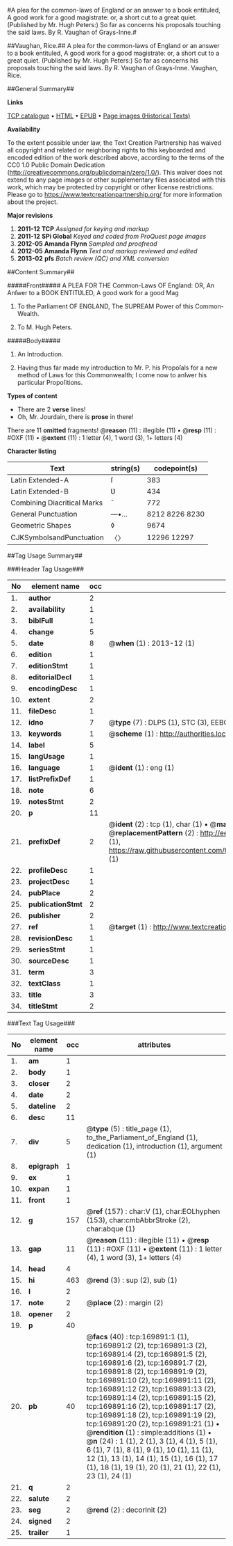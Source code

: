 #A plea for the common-laws of England or an answer to a book entituled, A good work for a good magistrate: or, a short cut to a great quiet. (Published by Mr. Hugh Peters:) So far as concerns his proposals touching the said laws. By R. Vaughan of Grays-Inne.#

##Vaughan, Rice.##
A plea for the common-laws of England or an answer to a book entituled, A good work for a good magistrate: or, a short cut to a great quiet. (Published by Mr. Hugh Peters:) So far as concerns his proposals touching the said laws. By R. Vaughan of Grays-Inne.
Vaughan, Rice.

##General Summary##

**Links**

[TCP catalogue](http://www.ota.ox.ac.uk/tcp/)  • 
[HTML](http://tei.it.ox.ac.uk/tcp/Texts-HTML/free/A95/A95831.html)  • 
[EPUB](http://tei.it.ox.ac.uk/tcp/Texts-EPUB/free/A95/A95831.epub) • 
[Page images (Historical Texts)](https://historicaltexts.jisc.ac.uk/eebo-99868251e)

**Availability**

To the extent possible under law, the Text Creation Partnership has waived all copyright and related or neighboring rights to this keyboarded and encoded edition of the work described above, according to the terms of the CC0 1.0 Public Domain Dedication (http://creativecommons.org/publicdomain/zero/1.0/). This waiver does not extend to any page images or other supplementary files associated with this work, which may be protected by copyright or other license restrictions. Please go to https://www.textcreationpartnership.org/ for more information about the project.

**Major revisions**

1. __2011-12__ __TCP__ *Assigned for keying and markup*
1. __2011-12__ __SPi Global__ *Keyed and coded from ProQuest page images*
1. __2012-05__ __Amanda Flynn__ *Sampled and proofread*
1. __2012-05__ __Amanda Flynn__ *Text and markup reviewed and edited*
1. __2013-02__ __pfs__ *Batch review (QC) and XML conversion*

##Content Summary##

#####Front#####
A PLEA FOR THE Common-Laws OF England: OR, An Anſwer to a BOOK ENTITƲLED, A good work for a good Mag
1. To the Parliament OF ENGLAND, The SUPREAM Power of this Common-Wealth.

1. To M. Hugh Peters.

#####Body#####

1. An Introduction.

1. Having thus far made my introduction to Mr. P. his Propoſals for a new method of Laws for this Commonwealth; I come now to anſwer his particular Propoſitions.

**Types of content**

  * There are 2 **verse** lines!
  * Oh, Mr. Jourdain, there is **prose** in there!

There are 11 **omitted** fragments! 
 @__reason__ (11) : illegible (11)  •  @__resp__ (11) : #OXF (11)  •  @__extent__ (11) : 1 letter (4), 1 word (3), 1+ letters (4)

**Character listing**


|Text|string(s)|codepoint(s)|
|---|---|---|
|Latin Extended-A|ſ|383|
|Latin Extended-B|Ʋ|434|
|Combining             Diacritical Marks|̄|772|
|General Punctuation|—•…|8212 8226 8230|
|Geometric Shapes|◊|9674|
|CJKSymbolsandPunctuation|〈〉|12296 12297|

##Tag Usage Summary##

###Header Tag Usage###

|No|element name|occ|attributes|
|---|---|---|---|
|1.|__author__|2||
|2.|__availability__|1||
|3.|__biblFull__|1||
|4.|__change__|5||
|5.|__date__|8| @__when__ (1) : 2013-12 (1)|
|6.|__edition__|1||
|7.|__editionStmt__|1||
|8.|__editorialDecl__|1||
|9.|__encodingDesc__|1||
|10.|__extent__|2||
|11.|__fileDesc__|1||
|12.|__idno__|7| @__type__ (7) : DLPS (1), STC (3), EEBO-CITATION (1), PROQUEST (1), VID (1)|
|13.|__keywords__|1| @__scheme__ (1) : http://authorities.loc.gov/ (1)|
|14.|__label__|5||
|15.|__langUsage__|1||
|16.|__language__|1| @__ident__ (1) : eng (1)|
|17.|__listPrefixDef__|1||
|18.|__note__|6||
|19.|__notesStmt__|2||
|20.|__p__|11||
|21.|__prefixDef__|2| @__ident__ (2) : tcp (1), char (1)  •  @__matchPattern__ (2) : ([0-9\-]+):([0-9IVX]+) (1), (.+) (1)  •  @__replacementPattern__ (2) : http://eebo.chadwyck.com/downloadtiff?vid=$1&page=$2 (1), https://raw.githubusercontent.com/textcreationpartnership/Texts/master/tcpchars.xml#$1 (1)|
|22.|__profileDesc__|1||
|23.|__projectDesc__|1||
|24.|__pubPlace__|2||
|25.|__publicationStmt__|2||
|26.|__publisher__|2||
|27.|__ref__|1| @__target__ (1) : http://www.textcreationpartnership.org/docs/. (1)|
|28.|__revisionDesc__|1||
|29.|__seriesStmt__|1||
|30.|__sourceDesc__|1||
|31.|__term__|3||
|32.|__textClass__|1||
|33.|__title__|3||
|34.|__titleStmt__|2||


###Text Tag Usage###

|No|element name|occ|attributes|
|---|---|---|---|
|1.|__am__|1||
|2.|__body__|1||
|3.|__closer__|2||
|4.|__date__|2||
|5.|__dateline__|2||
|6.|__desc__|11||
|7.|__div__|5| @__type__ (5) : title_page (1), to_the_Parliament_of_England (1), dedication (1), introduction (1), argument (1)|
|8.|__epigraph__|1||
|9.|__ex__|1||
|10.|__expan__|1||
|11.|__front__|1||
|12.|__g__|157| @__ref__ (157) : char:V (1), char:EOLhyphen (153), char:cmbAbbrStroke (2), char:abque (1)|
|13.|__gap__|11| @__reason__ (11) : illegible (11)  •  @__resp__ (11) : #OXF (11)  •  @__extent__ (11) : 1 letter (4), 1 word (3), 1+ letters (4)|
|14.|__head__|4||
|15.|__hi__|463| @__rend__ (3) : sup (2), sub (1)|
|16.|__l__|2||
|17.|__note__|2| @__place__ (2) : margin (2)|
|18.|__opener__|2||
|19.|__p__|40||
|20.|__pb__|40| @__facs__ (40) : tcp:169891:1 (1), tcp:169891:2 (2), tcp:169891:3 (2), tcp:169891:4 (2), tcp:169891:5 (2), tcp:169891:6 (2), tcp:169891:7 (2), tcp:169891:8 (2), tcp:169891:9 (2), tcp:169891:10 (2), tcp:169891:11 (2), tcp:169891:12 (2), tcp:169891:13 (2), tcp:169891:14 (2), tcp:169891:15 (2), tcp:169891:16 (2), tcp:169891:17 (2), tcp:169891:18 (2), tcp:169891:19 (2), tcp:169891:20 (2), tcp:169891:21 (1)  •  @__rendition__ (1) : simple:additions (1)  •  @__n__ (24) : 1 (1), 2 (1), 3 (1), 4 (1), 5 (1), 6 (1), 7 (1), 8 (1), 9 (1), 10 (1), 11 (1), 12 (1), 13 (1), 14 (1), 15 (1), 16 (1), 17 (1), 18 (1), 19 (1), 20 (1), 21 (1), 22 (1), 23 (1), 24 (1)|
|21.|__q__|2||
|22.|__salute__|2||
|23.|__seg__|2| @__rend__ (2) : decorInit (2)|
|24.|__signed__|2||
|25.|__trailer__|1||
